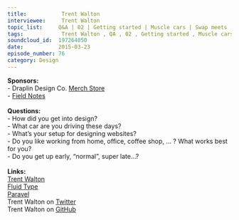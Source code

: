 ```yaml
--- 
title:           Trent Walton 
interviewee:     Trent Walton 
topic_list:     Q&A | 02 | Getting started | Muscle cars | Swap meets | Design setup | Garage office | 9-5
tags:            Trent Walton , QA , 02 , Getting started , Muscle cars , Swap meets , Design setup , Garage office , 9-5
soundcloud_id:  197264050
date:           2015-03-23
episode_number: 76
category: Design
---
```


<p class="show_notes_display"><b>Sponsors:<br></b>- Draplin Design Co. <a rel="nofollow" target="_blank" href="http://draplin.com/merch/">Merch Store</a><br>- <a rel="nofollow" target="_blank" href="http://fieldnotesbrand.com/">Field Notes</a><br><b><br>Questions:</b><br>- How did you get into design?<br>- What car are you driving these days?<br>- What’s your setup for designing websites?<br>- Do you like working from home, office, coffee shop, … ? What works best for you?<br>- Do you get up early, “normal”, super late…?<br><b><br>Links:</b><br><a rel="nofollow" target="_blank" href="http://trentwalton.com/">Trent Walton</a><br><a rel="nofollow" target="_blank" href="http://trentwalton.com/2012/06/19/fluid-type/">Fluid Type</a><br><a rel="nofollow" target="_blank" href="http://paravelinc.com/">Paravel</a><br>Trent Walton on <a rel="nofollow" target="_blank" href="https://twitter.com/trentwalton">Twitter</a><br>Trent Walton on <a rel="nofollow" target="_blank" href="https://github.com/TrentWalton">GitHub</a></p>
